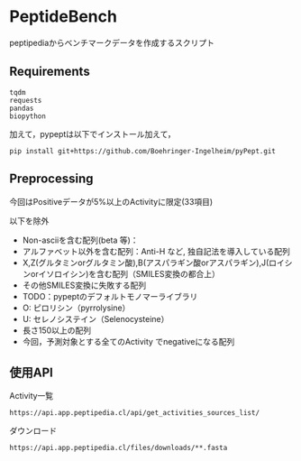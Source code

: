 # PeptideBench
peptipediaからベンチマークデータを作成するスクリプト

## Requirements
```
tqdm
requests
pandas
biopython
```
加えて，pypeptは以下でインストール加えて，
```
pip install git+https://github.com/Boehringer-Ingelheim/pyPept.git
```
## Preprocessing
今回はPositiveデータが5%以上のActivityに限定(33項目)

以下を除外
- Non-asciiを含む配列(beta 等)：
- アルファベット以外を含む配列：Anti-H など, 独自記法を導入している配列
- X,Z(グルタミンorグルタミン酸),B(アスパラギン酸orアスパラギン),J(ロイシンorイソロイシン)を含む配列（SMILES変換の都合上）
- その他SMILES変換に失敗する配列
 - TODO：pypeptのデフォルトモノマーライブラリ
 - O: ピロリシン（pyrrolysine）
 - U: セレノシステイン（Selenocysteine）
- 長さ150以上の配列
- 今回，予測対象とする全てのActivity でnegativeになる配列

## 使用API

Activity一覧
```
https://api.app.peptipedia.cl/api/get_activities_sources_list/
```

ダウンロード
```
https://api.app.peptipedia.cl/files/downloads/**.fasta
```
